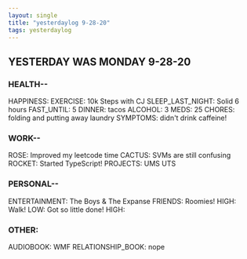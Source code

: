 ```yaml
---
layout: single
title: "yesterdaylog 9-28-20"
tags: yesterdaylog
---
```


## YESTERDAY WAS MONDAY 9-28-20

### HEALTH--

HAPPINESS:
EXERCISE: 10k Steps with CJ
SLEEP_LAST_NIGHT: Solid 6 hours
FAST_UNTIL: 5
DINNER: tacos
ALCOHOL: 3
MEDS: 25
CHORES: folding and putting away laundry
SYMPTOMS: didn't drink caffeine!

### WORK--

ROSE: Improved my leetcode time
CACTUS: SVMs are still confusing
ROCKET: Started TypeScript!
PROJECTS: UMS UTS

### PERSONAL--

ENTERTAINMENT: The Boys & The Expanse
FRIENDS: Roomies!
HIGH: Walk!
LOW: Got so little done!
HIGH:

### OTHER:

AUDIOBOOK: WMF
RELATIONSHIP_BOOK: nope
